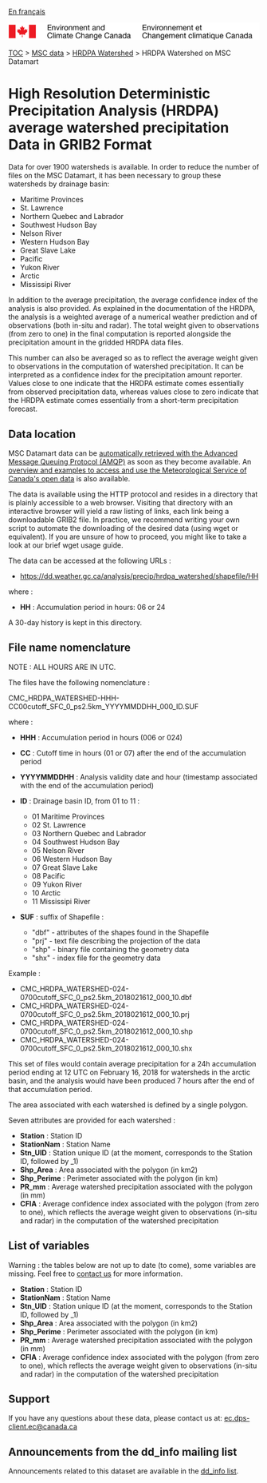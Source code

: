 [En français](readme_hrdpa-watershed-datamart_fr.md)

![ECCC logo](../../img_eccc-logo.png)

[TOC](../../readme_en.md) > [MSC data](../readme_en.md) > [HRDPA Watershed](readme_hrdpa-watershed_en.md) > HRDPA Watershed on MSC Datamart

# High Resolution Deterministic Precipitation Analysis (HRDPA) average watershed precipitation Data in GRIB2 Format

Data for over 1900 watersheds is available. In order to reduce the number of files on the MSC Datamart, it has been necessary to group these watersheds by drainage basin:

* Maritime Provinces
* St. Lawrence
* Northern Quebec and Labrador
* Southwest Hudson Bay
* Nelson River
* Western Hudson Bay
* Great Slave Lake
* Pacific
* Yukon River
* Arctic
* Mississipi River

In addition to the average precipitation, the average confidence index of the analysis is also provided. As explained in the documentation of the HRDPA, the analysis is a weighted average of a numerical weather prediction and of observations (both in-situ and radar). The total weight given to observations (from zero to one) in the final computation is reported alongside the precipitation amount in the gridded HRDPA data files. 

This number can also be averaged so as to reflect the average weight given to observations in the computation of watershed precipitation. It can be interpreted as a confidence index for the precipitation amount reporter. Values close to one indicate that the HRDPA estimate comes essentially from observed precipitation data, whereas values close to zero indicate that the HRDPA estimate comes essentially from a short-term precipitation forecast.

## Data location

MSC Datamart data can be [automatically retrieved with the Advanced Message Queuing Protocol (AMQP)](../../msc-datamart/amqp_en.md) as soon as they become available. An [overview and examples to access and use the Meteorological Service of Canada's open data](../../usage/readme_en.md) is also available.

The data is available using the HTTP protocol and resides in a directory that is plainly accessible to a web browser. Visiting that directory with an interactive browser will yield a raw listing of links, each link being a downloadable GRIB2 file. In practice, we recommend writing your own script to automate the downloading of the desired data (using wget or equivalent). If you are unsure of how to proceed, you might like to take a look at our brief wget usage guide.

The data can be accessed at the following URLs :

* https://dd.weather.gc.ca/analysis/precip/hrdpa_watershed/shapefile/HH

where :

* __HH__ :  Accumulation period in hours: 06 or 24 

A 30-day history is kept in this directory.

## File name nomenclature 

NOTE : ALL HOURS ARE IN UTC.

The files have the following nomenclature :

CMC_HRDPA_WATERSHED-HHH-CC00cutoff_SFC_0_ps2.5km_YYYYMMDDHH_000_ID.SUF

where :

* __HHH__ : Accumulation period in hours (006 or 024)
* __CC__ : Cutoff time in hours (01 or 07) after the end of the accumulation period
* __YYYYMMDDHH__ : Analysis validity date and hour (timestamp associated with the end of the accumulation period)
* __ID__ : Drainage basin ID, from 01 to 11 :
	* 01 Maritime Provinces
	* 02 St. Lawrence
	* 03 Northern Quebec and Labrador
	* 04 Southwest Hudson Bay
	* 05 Nelson River
	* 06 Western Hudson Bay
	* 07 Great Slave Lake
	* 08 Pacific
	* 09 Yukon River
	* 10 Arctic
	* 11 Mississipi River

* __SUF__ : suffix of Shapefile :
	* "dbf" - attributes of the shapes found in the Shapefile
	* "prj" - text file describing the projection of the data
	* "shp" - binary file containing the geometry data
	* "shx" - index file for the geometry data

Example : 
* CMC_HRDPA_WATERSHED-024-0700cutoff_SFC_0_ps2.5km_2018021612_000_10.dbf
* CMC_HRDPA_WATERSHED-024-0700cutoff_SFC_0_ps2.5km_2018021612_000_10.prj
* CMC_HRDPA_WATERSHED-024-0700cutoff_SFC_0_ps2.5km_2018021612_000_10.shp
* CMC_HRDPA_WATERSHED-024-0700cutoff_SFC_0_ps2.5km_2018021612_000_10.shx

This set of files would contain average precipitation for a 24h accumulation period ending at 12 UTC on February 16, 2018 for watersheds in the arctic basin, and the analysis would have been produced 7 hours after the end of that accumulation period.

The area associated with each watershed is defined by a single polygon.

Seven attributes are provided for each watershed :

* __Station__    : Station ID
* __StationNam__ : Station Name
* __Stn_UID__    : Station unique ID (at the moment, corresponds to the Station ID, followed by _1)
* __Shp_Area__   : Area associated with the polygon (in km2)
* __Shp_Perime__ : Perimeter associated with the polygon (in km)
* __PR_mm__      : Average watershed precipitation associated with the polygon (in mm)
* __CFIA__       : Average confidence index associated with the polygon (from zero to one), which reflects the average weight given to observations (in-situ and radar) in the computation of the watershed precipitation

## List of variables

Warning : the tables below are not up to date (to come), some variables are missing. Feel free to [contact us](mailto:ec.dps-client.ec@canada.ca) for more information.

* __Station__    : Station ID
* __StationNam__ : Station Name
* __Stn_UID__    : Station unique ID (at the moment, corresponds to the Station ID, followed by _1)
* __Shp_Area__   : Area associated with the polygon (in km2)
* __Shp_Perime__ : Perimeter associated with the polygon (in km)
* __PR_mm__      : Average watershed precipitation associated with the polygon (in mm)
* __CFIA__       : Average confidence index associated with the polygon (from zero to one), which reflects the average weight given to observations (in-situ and radar) in the computation of the watershed precipitation

## Support

If you have any questions about these data, please contact us at: ec.dps-client.ec@canada.ca

## Announcements from the dd_info mailing list 

Announcements related to this dataset are available in the [dd_info list](https://lists.ec.gc.ca/cgi-bin/mailman/listinfo/dd_info).
